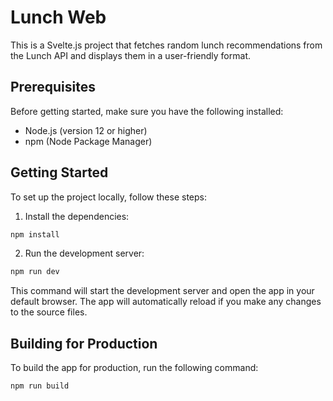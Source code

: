# Lunch Web

This is a Svelte.js project that fetches random lunch recommendations from the Lunch API and displays them in a user-friendly format.

## Prerequisites

Before getting started, make sure you have the following installed:

- Node.js (version 12 or higher)
- npm (Node Package Manager)

## Getting Started

To set up the project locally, follow these steps:

1. Install the dependencies:

```bash
npm install
```

2. Run the development server:

```bash
npm run dev
```

This command will start the development server and open the app in your default browser. The app will automatically reload if you make any changes to the source files.

## Building for Production

To build the app for production, run the following command:

```bash
npm run build
```
